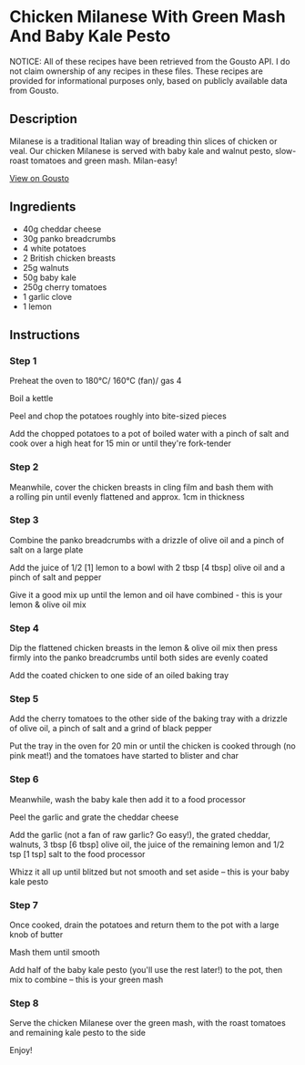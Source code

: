 # Chicken Milanese With Green Mash And Baby Kale Pesto

NOTICE: All of these recipes have been retrieved from the Gousto API. I do not claim ownership of any recipes in these files. These recipes are provided for informational purposes only, based on publicly available data from Gousto.

## Description

Milanese is a traditional Italian way of breading thin slices of chicken or veal. Our chicken Milanese is served with baby kale and walnut pesto, slow-roast tomatoes and green mash. Milan-easy! 

[View on Gousto](https://www.gousto.co.uk/recipes/cookbook/chicken-milanese-baby-kale-pesto)

## Ingredients

- 40g cheddar cheese
- 30g panko breadcrumbs
- 4 white potatoes
- 2 British chicken breasts
- 25g walnuts
- 50g baby kale
- 250g cherry tomatoes
- 1 garlic clove
- 1 lemon

## Instructions


### Step 1

Preheat the oven to 180°C/ 160°C (fan)/ gas 4

Boil a kettle

Peel and chop the potatoes roughly into bite-sized pieces

Add the chopped potatoes to a pot of boiled water with a pinch of salt and cook over a high heat for 15 min or until they're fork-tender


### Step 2

Meanwhile, cover the chicken breasts in cling film and bash them with a rolling pin until evenly flattened and approx. 1cm in thickness


### Step 3

Combine the panko breadcrumbs with a drizzle of olive oil and a pinch of salt on a large plate

Add the juice of 1/2 <span class="text-danger">[1] </span>lemon to a bowl with 2 tbsp <span class="text-danger">[4 tbsp]</span> olive oil and a pinch of salt and pepper

Give it a good mix up until the lemon and oil have combined - this is your lemon & olive oil mix


### Step 4

Dip the flattened chicken breasts in the lemon & olive oil mix then press firmly into the panko breadcrumbs until both sides are evenly coated

Add the coated chicken to one side of an oiled baking tray


### Step 5

Add the cherry tomatoes to the other side of the baking tray with a drizzle of olive oil, a pinch of salt and a grind of black pepper

Put the tray in the oven for 20 min or until the chicken is cooked through (no pink meat!) and the tomatoes have started to blister and char


### Step 6

Meanwhile, wash the baby kale then add it to a food processor

Peel the garlic and grate the cheddar cheese

Add the garlic (not a fan of raw garlic? Go easy!), the grated cheddar, walnuts, 3 tbsp <span class="text-danger">[6 tbsp]</span> olive oil, the juice of the remaining lemon and 1/2 tsp <span class="text-danger">[1 tsp]</span> salt to the food processor

Whizz it all up until blitzed but not smooth and set aside – this is your baby kale pesto


### Step 7

Once cooked, drain the potatoes and return them to the pot with a large knob of butter

Mash them until smooth

Add half of the baby kale pesto (you'll use the rest later!) to the pot, then mix to combine – this is your green mash

### Step 8

Serve the chicken Milanese over the green mash, with the roast tomatoes and remaining kale pesto to the side

Enjoy!


